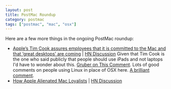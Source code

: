 ```yaml
---
layout: post
title: PostMac Roundup
category: postmac
tags: ["postmac", "mac", "osx"]
---
```

Here are a few more things in the ongoing PostMac roundup:

* [Apple’s Tim Cook assures employees that it is committed to the Mac and that ‘great desktops’ are coming](https://techcrunch.com/2016/12/19/apples-tim-cook-assures-employees-that-it-is-committed-to-the-mac-and-that-great-desktops-are-coming/) | [HN Discussion](https://news.ycombinator.com/item?id=13217008)  Given that Tim Cook is the one who said publicly that people should use iPads and not laptops I'd have to wonder about this.  [Gruber on This Comment](http://daringfireball.net/linked/2016/10/31/cook-why-would-you-buy-a-pc-anymore).  Lots of good comments on people using Linux in place of OSX here.  [A brilliant comment](https://news.ycombinator.com/item?id=13217412).
* [How Apple Alienated Mac Loyalists](https://www.bloomberg.com/news/articles/2016-12-20/how-apple-alienated-mac-loyalists) | [HN Discussion](https://news.ycombinator.com/item?id=13220623)

